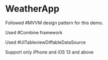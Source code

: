 # WeatherApp

Followed #MVVM design pattern for this demo.

Used #Combine framework

Used #UITableviewDiffableDataSource

Support only iPhone and iOS 13 and above
